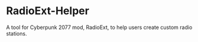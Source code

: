 # RadioExt-Helper

A tool for Cyberpunk 2077 mod, RadioExt, to help users create custom radio stations.
